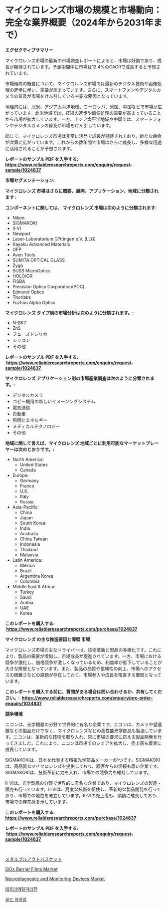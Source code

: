 <p><h1>マイクロレンズ市場の規模と市場動向：完全な業界概要（2024年から2031年まで）</h1></p><p><strong>エグゼクティブサマリー</strong></p>
<p><p>マイクロレンズ市場の最新の市場調査レポートによると、市場は好調であり、成長が期待されています。予測期間中に市場は12.4%のCAGRで成長すると予想されています。</p><p>市場傾向の概要について、マイクロレンズ市場では最新のデジタル技術や画像処理の進歩に伴い、需要が高まっています。さらに、スマートフォンやデジタルカメラの普及が市場をけん引している主要な要因となっています。</p><p>地理的には、北米、アジア太平洋地域、ヨーロッパ、米国、中国などで市場が広がっています。北米地域では、技術の進歩や画像処理の需要が高まっていることから市場が拡大しています。一方、アジア太平洋地域や中国では、スマートフォンやデジタルカメラの普及が市場をけん引しています。</p><p>総じて、マイクロレンズ市場は非常に活発で成長が期待されており、新たな機会が次第に広がっています。これからの数年間で市場はさらに成長し、多様な用途に活用されることが予想されます。</p></p>
<p><strong>レポートのサンプル PDF を入手する: <a href="https://www.reliableresearchreports.com/enquiry/request-sample/1024837">https://www.reliableresearchreports.com/enquiry/request-sample/1024837</a></strong></p>
<p><strong>市場セグメンテーション:</strong></p>
<p><strong> マイクロレンズ 市場はさらに概要、展開、アプリケーション、地域に分類されます :</strong></p>
<p><strong>コンポーネントに関しては、 マイクロレンズ 市場は次のように分類されます: &nbsp;</strong></p>
<p><ul><li>Nikon</li><li>SIGMAKOKI</li><li>II-VI</li><li>Newport</li><li>Laser-Laboratorium G?ttingen e.V. (LLG)</li><li>Kayaku Advanced Materials</li><li>OFP</li><li>Aven Tools</li><li>SUMITA OPTICAL GLASS</li><li>Zygo</li><li>SUSS MicroOptics</li><li>HOLO/OR</li><li>FISBA</li><li>Precision Optics Corporation(POC)</li><li>Edmund Optics</li><li>Thorlabs</li><li>Fuzhou Alpha Optics</li></ul></p>
<p><strong> マイクロレンズ タイプ別の市場分析は次のように分類されます。:</strong></p>
<p><ul><li>N-BK7</li><li>ZnS</li><li>フューズドシリカ</li><li>シリコン</li><li>その他</li></ul></p>
<p><strong>レポートのサンプル PDF を入手する: &nbsp;<a href="https://www.reliableresearchreports.com/enquiry/request-sample/1024837">https://www.reliableresearchreports.com/enquiry/request-sample/1024837</a></strong></p>
<p><strong> マイクロレンズ アプリケーション別の市場産業調査は次のように分類されます。:</strong></p>
<p><ul><li>デジタルカメラ</li><li>コピー機用の新しいイメージングシステム</li><li>電気通信</li><li>自動車</li><li>照明とエネルギー</li><li>メディカルテクノロジー</li><li>その他</li></ul></p>
<p><strong>地域に関して言えば、マイクロレンズ 地域ごとに利用可能なマーケットプレーヤーは次のとおりです。:</strong></p>
<p><ul>
    <li>
        North America:
        <ul>
            <li>United States</li>
            <li>Canada</li>
        </ul>
    </li>
    <li>
        Europe:
        <ul>
            <li>Germany</li>
            <li>France</li>
            <li>U.K.</li>
            <li>Italy</li>
            <li>Russia</li>
        </ul>
    </li>
    <li>
        Asia-Pacific:
        <ul>
            <li>China</li>
            <li>Japan</li>
            <li>South Korea</li>
            <li>India</li>
            <li>Australia</li>
            <li>China Taiwan</li>
            <li>Indonesia</li>
            <li>Thailand</li>
            <li>Malaysia</li>
        </ul>
    </li>
    <li>
        Latin America:
        <ul>
            <li>Mexico</li>
            <li>Brazil</li>
            <li>Argentina Korea</li>
            <li>Colombia</li>
        </ul>
    </li>
    <li>
        Middle East & Africa:
        <ul>
            <li>Turkey</li>
            <li>Saudi</li>
            <li>Arabia</li>
            <li>UAE</li>
            <li>Korea</li>
        </ul>
    </li>
    </ul></p>
<p><strong>このレポートを購入する: &nbsp;<a href="https://www.reliableresearchreports.com/purchase/1024837">https://www.reliableresearchreports.com/purchase/1024837</a></strong></p>
<p><strong>マイクロレンズ の主な推進要因と障壁 市場</strong></p>
<p><p>マイクロレンズ市場の主なドライバーは、技術革新と製品の多様化です。これにより、製品の需要が増加し、市場成長が促進されています。一方、市場における競争が激化し、価格競争が激しくなっているため、利益率が低下していることが大きな障壁となっています。また、製品の品質や信頼性の向上、市場へのアクセスの困難さなどの課題が存在しており、市場参入や成長を阻害する要因となっています。</p></p>
<p><strong>このレポートを購入する前に、質問がある場合は問い合わせるか、共有してください。:&nbsp; <a href="https://www.reliableresearchreports.com/enquiry/pre-order-enquiry/1024837">https://www.reliableresearchreports.com/enquiry/pre-order-enquiry/1024837</a></strong></p>
<p><strong>競争環境</strong></p>
<p><p>ニコンは、光学機器の分野で世界的に有名な企業です。ニコンは、カメラや望遠鏡などの製品だけでなく、マイクロレンズなどの高性能光学部品も製造しています。ニコンは、革新的な技術を取り入れ、常に市場の要求に応える製品開発を行ってきました。これにより、ニコンは市場でのシェアを拡大し、売上高も着実に成長しています。 </p><p>SIGMAKOKIは、日本を代表する精密光学部品メーカーの1つです。SIGMAKOKIは、高品質なマイクロレンズを提供しており、顧客からの信頼も厚い企業です。SIGMAKOKIは、技術革新に力を入れ、市場での競争力を維持しています。 </p><p>II-VIは、光学製品の分野で世界的に有名な企業であり、マイクロレンズの製造・販売も行っています。II-VIは、高度な技術を駆使し、革新的な製品開発を行っており、市場での地位を確立しています。II-VIの売上高も、順調に成長しており、市場での存在感を示しています。</p></p>
<p><strong>このレポートを購入する: &nbsp; <a href="https://www.reliableresearchreports.com/purchase/1024837">https://www.reliableresearchreports.com/purchase/1024837</a></strong></p>
<p><strong>レポートのサンプル PDF を入手する: &nbsp;<a href="https://www.reliableresearchreports.com/enquiry/request-sample/1024837">https://www.reliableresearchreports.com/enquiry/request-sample/1024837</a></strong><strong></strong></p>
<p>&nbsp;</p>
<p><p><a href="https://github.com/oqoeusbvpadwjs08/Market-Research-Report-List-1/blob/main/2217074187497.md">メタルプルアウトバスケット</a></p><p><a href="https://view.publitas.com/reportprime-1/siox-barrier-films-market-share-market-new-trends-analysis-report-by-type-by-application-by-end-use-by-region-and-segment-forecasts-2024-2031/">SiOx Barrier Films Market</a></p><p><a href="https://cautious-neon-760.notion.site/Neurodiagnostic-and-Monitoring-Devices-Market-Size-2024-2031-Global-Industrial-Analysis-Key-Geogr-34e654adfe2f4a4988cb45c9f9969c81">Neurodiagnostic and Monitoring Devices Market</a></p><p><a href="https://medium.com/@wadekasstyulke67796/%ED%85%8C%ED%8A%B8%EB%9D%BC%EB%A9%94%ED%8B%B8%ED%94%BC%EB%9D%BC%EC%A7%84-%EC%8B%9C%EC%9E%A5-%EC%84%B1%EA%B3%B5%EC%A0%81%EC%9D%B8-%EB%B9%84%EC%A6%88%EB%8B%88%EC%8A%A4-%EC%A0%84%EB%9E%B5%EC%9D%98-%ED%95%B5%EC%8B%AC-%EC%98%88%EC%B8%A1-2031%EB%85%84%EA%B9%8C%EC%A7%80-3dccfb9e2f0b">테트라메틸피라진</a></p><p><a href="https://github.com/sougarounis/Market-Research-Report-List-2/blob/main/3281618187378.md">골드 이어링</a></p></p>